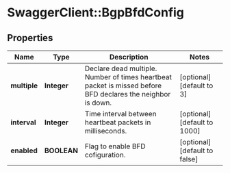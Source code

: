 # SwaggerClient::BgpBfdConfig

## Properties
Name | Type | Description | Notes
------------ | ------------- | ------------- | -------------
**multiple** | **Integer** | Declare dead multiple. Number of times heartbeat packet is missed before BFD declares the neighbor is down.  | [optional] [default to 3]
**interval** | **Integer** | Time interval between heartbeat packets in milliseconds.  | [optional] [default to 1000]
**enabled** | **BOOLEAN** | Flag to enable BFD cofiguration. | [optional] [default to false]


